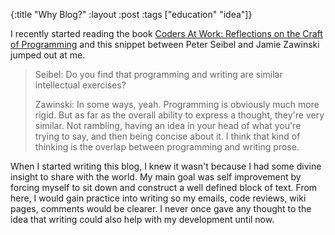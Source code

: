 {:title "Why Blog?"
 :layout :post
 :tags ["education" "idea"]}

I recently started reading the book
[Coders At Work: Reflections on the Craft of Programming](http://www.codersatwork.com/)
and this snippet between Peter Seibel and Jamie Zawinski jumped out at me.

> Seibel: Do you find that programming and writing are similar intellectual exercises?
>
> Zawinski: In some ways, yeah. Programming is obviously much more rigid. But as far as
> the overall ability to express a thought, they're very similar. Not rambling, having
> an idea in your head of what you're trying to say, and then being concise about
> it. I think that kind of thinking is the overlap between programming and writing prose.

When I started writing this blog, I knew it wasn't because I had some divine
insight to share with the world. My main goal was self improvement by forcing
myself to sit down and construct a well defined block of text. From here, I
would gain practice into writing so my emails, code reviews, wiki pages, comments
would be clearer. I never once gave any thought to the idea that writing could
also help with my development until now.
